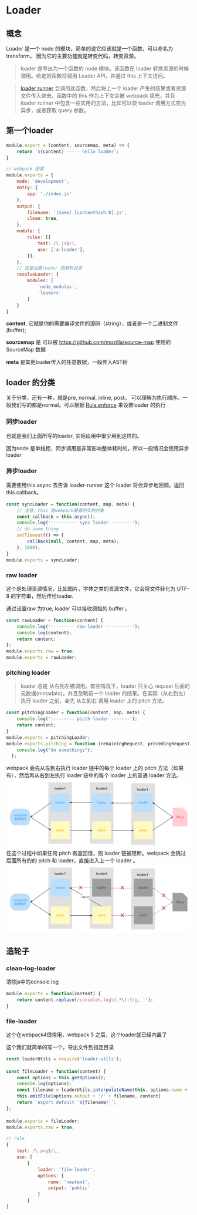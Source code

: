 # Loader
## 概念
Loader 是一个 node 的模块，简单的说它应该就是一个函数。可以命名为transform， 因为它的主要功能就是转变代码，转变资源。
> loader 是导出为一个函数的 node 模块。该函数在 loader 转换资源的时候调用。给定的函数将调用 Loader API，并通过 this 上下文访问。

> [loader runner](https://github.com/webpack/loader-runner) 会调用此函数，然后将上一个 loader 产生的结果或者资源文件传入进去。函数中的 this 作为上下文会被 webpack 填充，并且 loader runner 中包含一些实用的方法，比如可以使 loader 调用方式变为异步，或者获取 query 参数。
## 第一个loader
```js
module.export = (content, sourcemap, meta) => {
    return `${content} ----- hello loader`;
}
```
```js
// webpack 配置
module.exports = {
    mode: 'development',
    entry: {
        app: './index.js'
    },
    output: {
        filename: '[name].[contenthash:8].js',
        clean: true,
    },
    module: {
        rules: [{
            test: /\.js$/i,
            use: ['a-loader'],
        }],
    },
    // 这是设置loader 的解析目录
    resolveLoader: {
        modules: [
            'node_modules',
            'loaders'
        ]
    }
}
```
**content**, 它就是你的需要编译文件的源码（string），或者是一个二进制文件(buffer);

**sourcemap** 是  可以被 https://github.com/mozilla/source-map 使用的 SourceMap 数据

**meta** 是其他loader传入的任意数据，一般传入AST树

## loader 的分类
关于分类，还有一种，就是pre, normal, inline, post。 可以理解为执行顺序。一般我们写的都是normal。可以根据 [Rule.enforce](https://www.webpackjs.com/configuration/module#ruleenforce) 来设置loader 的执行
### 同步loader
也就是我们上面所写的loader, 实际应用中很少用到这样的。

因为node 是单线程，同步调用是非常影响整体耗时的，所以一般情况会使用异步loader

### 异步loader
需要使用this.async 去告诉 loader-runner 这个 loader 将会异步地回调。返回 this.callback。
```js
const syncLoader = function(content, map, meta) {
    // 注意，this 是webpack暴露的实例对象
    const callback = this.async();
    console.log('---------- sync loader --------');
    // do some thing
    setTimeout(() => {
        callback(null, content, map, meta);
    }, 1000);
}
module.exports = syncLoader;
```

### raw loader
这个是处理资源情况，比如图片，字体之类的资源文件，它会将文件转化为 UTF-8 的字符串，然后传给loader.

通过设置raw 为true, loader 可以接收原始的 buffer 。

```js
const rawLoader = function(content) {
    console.log('--------- raw-loader ----------');
    console.log(content);
    return content;
};
module.exports.raw = true;
module.exports = rawLoader;
```

### pitching loader
> loader 总是 从右到左被调用。有些情况下，loader 只关心 request 后面的 元数据(metadata)，并且忽略前一个 loader 的结果。在实际（从右到左）执行 loader 之前，会先 从左到右 调用 loader 上的 pitch 方法。
```js
const pitchingLoader = function(content, map, meta) {
    console.log('--------- picth loader -------');
    return content;
}
module.exports = pitchingLoader;
module.exports.pitching = function (remainingRequest, precedingRequest, data) {
    console.log("do somethings");
  };
```
webpack 会先从左到右执行 loader 链中的每个 loader 上的 pitch 方法（如果有），然后再从右到左执行 loader 链中的每个 loader 上的普通 loader 方法。
![loader 正常调用链路](/webpack/loader1.png)
在这个过程中如果任何 pitch 有返回值，则 loader 链被阻断。webpack 会跳过后面所有的的 pitch 和 loader，直接进入上一个 loader 。
![loader 异常调用链路](/webpack/loader2.png)

## 造轮子
### clean-log-loader
清除js中的console.log

```js 
module.exports = function(content) {
    return content.replace(/console\.log\(.*\);?/g, '');
}
```

### file-loader
这个在webpack4很常用，webpack 5 之后，这个loader就已经内置了

这个我们就简单的写一个，导出文件到指定目录
```js
const loaderUtils = require('loader-utils');

const fileLoader = function(content) {
    const options = this.getOptions();
    console.log(options);
    const filename = loaderUtils.interpolateName(this, options.name + '.[hash].[ext]');
    this.emitFile(options.output + '/' + filename, content)
    return `export default '${filename}'`;
};

module.exports = fileLoader;
module.exports.raw = true;
```
```js
// rule
{
    test: /\.png$/i,
    use: [
        {
            loader: 'file-loader',
            options: {
                name: 'newtext',
                output: 'public'
            }
        }
]
```